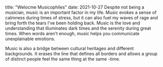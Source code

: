 title: "Welocme Musicophiles"
date: 2021-10-27
Despite not being a musician, music is an important factor in my life.
Music evokes a sense of calmness during times of stress, but it can also fuel my waves of rage and bring forth the tears I’ve been holding back.
Music is the love and understanding that illuminates dark times and the serenity during great times. When words aren’t enough, music helps you communicate unexplainable emotions.

Music is also a bridge between cultural heritages and different backgrounds. 
It erases the line that defines all borders and allows a group of distinct people feel the same thing at the same -time.
